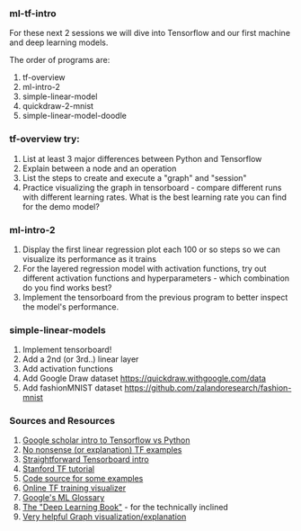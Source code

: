 ### ml-tf-intro

For these next 2 sessions we will dive into Tensorflow and our first machine and deep learning models. 

The order of programs are:

1. tf-overview
2. ml-intro-2
3. simple-linear-model
4. quickdraw-2-mnist
5. simple-linear-model-doodle

### tf-overview try:

1. List at least 3 major differences between Python and Tensorflow
2. Explain between a node and an operation
3. List the steps to create and execute a "graph" and "session"
4. Practice visualizing the graph in tensorboard - compare different runs with different learning rates. What is the best learning rate you can find for the demo model?

### ml-intro-2

1. Display the first linear regression plot each 100 or so steps so we can visualize its performance as it trains
2. For the layered regression model with activation functions, try out different activation functions and hyperparameters - which combination do you find works best?
3. Implement the tensorboard from the previous program to better inspect the model's performance.

### simple-linear-models

1. Implement tensorboard!
2. Add a 2nd (or 3rd..) linear layer
3. Add activation functions
4. Add Google Draw dataset https://quickdraw.withgoogle.com/data
5. Add fashionMNIST dataset https://github.com/zalandoresearch/fashion-mnist

### Sources and Resources

1. [Google scholar intro to Tensorflow vs Python](https://jacobbuckman.com/post/tensorflow-the-confusing-parts-1/#understanding-tensorflow)
2. [No nonsense (or explanation) TF examples](https://github.com/aymericdamien/TensorFlow-Examples)
3. [Straightforward Tensorboard intro](https://thecodacus.com/tensorboard-tutorial-visualize-networks-graphically/)
4. [Stanford TF tutorial](https://cs224d.stanford.edu/lectures/CS224d-Lecture7.pdf)
5. [Code source for some examples](https://github.com/pkmital/CADL/blob/master/session-2/lecture-2.ipynb)
6. [Online TF training visualizer](http://playground.tensorflow.org/#activation=tanh&batchSize=10&dataset=circle&regDataset=reg-plane&learningRate=0.03&regularizationRate=0&noise=0&networkShape=4,2&seed=0.92714&showTestData=false&discretize=false&percTrainData=50&x=true&y=true&xTimesY=false&xSquared=false&ySquared=false&cosX=false&sinX=false&cosY=false&sinY=false&collectStats=false&problem=classification&initZero=false&hideText=false)
7. [Google's ML Glossary](https://developers.google.com/machine-learning/glossary/?utm_source=google-ai&utm_medium=card-image&utm_campaign=training-hub&utm_content=ml-glossary)
8. [The "Deep Learning Book"](http://www.deeplearningbook.org/) - for the technically inclined
9. [Very helpful Graph visualization/explanation](https://www.tensorflow.org/guide/graphs)
